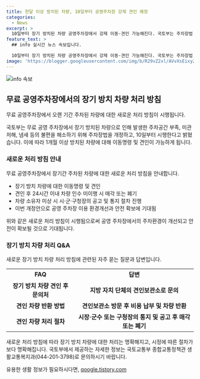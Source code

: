 ```yaml
---
title: 한달 이상 방치된 차량, 10일부터 공영주차장 강제 견인 예정
categories:
  - News
excerpt: >
  10일부터 장기 방치된 차량 공영주차장에서 강제 이동·견인 가능해진다. 국토부는 주차장법 개정안 시행으로 주차 문제 해결에 기여할 것으로 예상. 차량 소유자는 이동명령에 따라 1개월 이상 방치 차량은 견인 가능하며, 인수 거부 시 매각 또는 폐기될 수 있다. 이에 따라 교통물류실장은 주차장 이용 환경개선과 안전 확보에 기대를 밝혔다. 자세한 사항은 국토교통부로 문의 바람.
feature_text: >
  ## info 실시간 뉴스 속보입니다.

  10일부터 장기 방치된 차량 공영주차장에서 강제 이동·견인 가능해진다. 국토부는 주차장법 개정안 시행으로 주차 문제 해결에 기여할 것으로 예상. 차량 소유자는 이동명령에 따라 1개월 이상 방치 차량은 견인 가능하며, 인수 거부 시 매각 또는 폐기될 수 있다. 이에 따라 교통물류실장은 주차장 이용 환경개선과 안전 확보에 기대를 밝혔다. 자세한 사항은 국토교통부로 문의 바람.
image: 'https://blogger.googleusercontent.com/img/b/R29vZ2xl/AVvXsEixyZcFfHzMRdzZMjFBmAUKJYCLCGyLL1o632UiGVXcaFdKo_bkvkuCioo0uUKlGfBVcT3P84aROyZIXSBEx3Aw5nCQ3pTgDom1WDC4m8eifvWiAmWEEVb4x6G_l8C0QH225ldMjyaFvpxGEBGNO37VmDTDMHGhJPq73UglMfDca1-0aw/s1600/blogspot.png'
---
```


<p><img src="https://blogger.googleusercontent.com/img/b/R29vZ2xl/AVvXsEixyZcFfHzMRdzZMjFBmAUKJYCLCGyLL1o632UiGVXcaFdKo_bkvkuCioo0uUKlGfBVcT3P84aROyZIXSBEx3Aw5nCQ3pTgDom1WDC4m8eifvWiAmWEEVb4x6G_l8C0QH225ldMjyaFvpxGEBGNO37VmDTDMHGhJPq73UglMfDca1-0aw/s1600/blogspot.png" alt="info 속보" /></p>

<h2 data-ke-size="size26">무료 공영주차장에서의 장기 방치 차량 처리 방침</h2>

<p>무료 공영주차장에서 오랜 기간 주차된 차량에 대한 새로운 처리 방침이 시행됩니다.</p>

<p data-ke-size="size16">국토부는 무료 공영 주차장에서 장기 방치된 차량으로 인해 발생한 주차공간 부족, 미관 저해, 냄새 등의 불편을 해소하기 위해 주차장법을 개정하고, 10일부터 시행한다고 밝혔습니다. 이에 따라 1개월 이상 방치된 차량에 대해 이동명령 및 견인이 가능하게 됩니다.</p>

<h3>새로운 처리 방침 안내</h3>

<p>무료 공영주차장에서 장기간 주차된 차량에 대한 새로운 처리 방침을 안내합니다.</p>

<ul>
  <li>장기 방치 차량에 대한 이동명령 및 견인</li>
  <li>견인 후 24시간 이내 차량 인수 미이행 시 매각 또는 폐기</li>
  <li>차량 소유자 미상 시 시·군·구청장의 공고 및 통지 절차 진행</li>
  <li>이번 개정안으로 공영 주차장 이용 환경개선과 안전 확보에 기대됨</li>
</ul>

<p data-ke-size="size16">위와 같은 새로운 처리 방침이 시행됨으로써 공영 주차장에서의 주차환경이 개선되고 안전이 확보될 것으로 기대됩니다.</p>

<h3>장기 방치 차량 처리 Q&A</h3>

<p>새로운 장기 방치 차량 처리 방침에 관련된 자주 묻는 질문과 답변입니다.</p>

<table>
  <tr>
    <td style="text-align: center; height: 17px;"><b>FAQ</b></td>
    <td style="text-align: center; height: 17px;"><b>답변</b></td>
  </tr>
  <tr>
    <td style="text-align: center; height: 17px;"><b>장기 방치 차량 견인 후 문의처</b></td>
    <td style="text-align: center; height: 17px;"><b>지방 자치 단체의 견인보관소로 문의</b></td>
  </tr>
  <tr>
    <td style="text-align: center; height: 17px;"><b>견인 차량 반환 방법</b></td>
    <td style="text-align: center; height: 17px;"><b>견인보관소 방문 후 비용 납부 및 차량 반환</b></td>
  </tr>
  <tr>
    <td style="text-align: center; height: 17px;"><b>견인 차량 처리 절차</b></td>
    <td style="text-align: center; height: 17px;"><b>시장·군수 또는 구청장의 통지 및 공고 후 매각 또는 폐기</b></td>
  </tr>
</table>

<p data-ke-size="size16">새로운 처리 방침에 따라 장기 방치 차량에 대한 처리는 명확해지고, 시정에 따른 절차가 보다 명확해집니다. 국토부에서 제공하는 자세한 정보는 국토교통부 종합교통정책관 생활교통복지과(044-201-3798)로 문의하시기 바랍니다.</p>

<p data-ke-size="size16"></p>
유용한 생활 정보가 필요하시다면, <a href="https://qoogle.tistory.com" rel="dofollow">qoogle.tistory.com</a>


